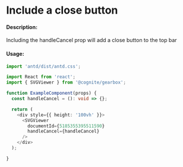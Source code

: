 # Include a close button

<!-- STORY -->

#### Description:

Including the handleCancel prop will add a close button to the top bar

#### Usage:

```typescript jsx
import 'antd/dist/antd.css';

import React from 'react';
import { SVGViewer } from '@cognite/gearbox';

function ExampleComponent(props) {
  const handleCancel = (): void => {};

  return (
    <div style={{ height: '100vh' }}>
      <SVGViewer
        documentId={5185355395511590}
        handleCancel={handleCancel}
      />
    </div>
  );

}
```
